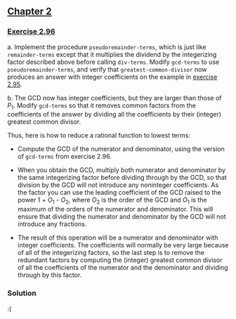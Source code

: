 ## [Chapter 2](../index.md#2-Building-Abstractions-with-Data)

### [Exercise 2.96](https://mitpress.mit.edu/sites/default/files/sicp/full-text/book/book-Z-H-18.html#%_thm_2.96)

a. Implement the procedure `pseudoremainder-terms`, which is just like `remainder-terms` except that it multiplies the dividend by the integerizing factor described above before calling `div-terms`. Modify `gcd-terms` to use `pseudoremainder-terms`, and verify that `greatest-common-divisor` now produces an answer with integer coefficients on the example in [exercise 2.95][1].

b. The GCD now has integer coefficients, but they are larger than those of _P_<sub>1</sub>. Modify `gcd-terms` so that it removes common factors from the coefficients of the answer by dividing all the coefficients by their (integer) greatest common divisor.

Thus, here is how to reduce a rational function to lowest terms:

  * Compute the GCD of the numerator and denominator, using the version of `gcd-terms` from exercise 2.96.

  * When you obtain the GCD, multiply both numerator and denominator by the same integerizing factor before dividing through by the GCD, so that division by the GCD will not introduce any noninteger coefficients. As the factor you can use the leading coefficient of the GCD raised to the power 1 + _O_<sub>1</sub> - _O_<sub>2</sub>, where _O_<sub>2</sub> is the order of the GCD and _O_<sub>1</sub> is the maximum of the orders of the numerator and denominator. This will ensure that dividing the numerator and denominator by the GCD will not introduce any fractions.

  * The result of this operation will be a numerator and denominator with integer coefficients. The coefficients will normally be very large because of all of the integerizing factors, so the last step is to remove the redundant factors by computing the (integer) greatest common divisor of all the coefficients of the numerator and the denominator and dividing through by this factor. 

### Solution

:(

[1]: ./Exercise2%202.95.md

